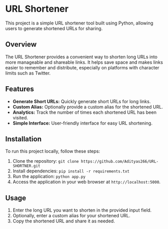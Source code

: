 # URL Shortener

This project is a simple URL shortener tool built using Python, allowing users to generate shortened URLs for sharing.

## Overview

The URL Shortener provides a convenient way to shorten long URLs into more manageable and shareable links. It helps save space and makes links easier to remember and distribute, especially on platforms with character limits such as Twitter.

## Features

- **Generate Short URLs:** Quickly generate short URLs for long links.
- **Custom Alias:** Optionally provide a custom alias for the shortened URL.
- **Analytics:** Track the number of times each shortened URL has been visited.
- **Simple Interface:** User-friendly interface for easy URL shortening.

## Installation

To run this project locally, follow these steps:

1. Clone the repository: `git clone https://github.com/Adityas266/URL-SHORTNER.git`
2. Install dependencies: `pip install -r requirements.txt`
3. Run the application: `python app.py`
4. Access the application in your web browser at `http://localhost:5000`.

## Usage

1. Enter the long URL you want to shorten in the provided input field.
2. Optionally, enter a custom alias for your shortened URL.
3. Copy the shortened URL and share it as needed.

